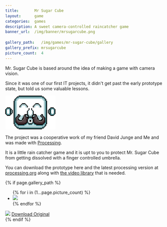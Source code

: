 ```yaml
---
title:       Mr Sugar Cube
layout:      game
categories:  games
description: A sweet camera-controlled raincatcher game
banner_url:  /img/banner/mrsugarcube.png

gallery_path:   /img/games/mr-sugar-cube/gallery
gallery_prefix: mrsugarcube
picture_count:  4
---
```


Mr. Sugar Cube is based around the idea of making a game with camera vision.

Since it was one of our first IT projects, it didn't get past the early
prototype state, but told us some valuable lessons.

<img class="float left"
       src="/img/games/mr-sugar-cube/mr-sugar-cube-himself.png"
       alt="Mr. Sugar Cube himself"
     title="Artwork by David Junge">

The project was a cooperative work of my friend David Junge and Me and was made
with [Processing][processing].

It is a little rain catcher game and it is upt to you to protect Mr. Sugar Cube
from getting dissolved with a finger controlled umbrella.

You can download the prototype here and  the latest processing version at
[processing.org][processing] along with [the video library][opencv] that is
needed.

<!-- gallery snippet -->
{% if page.gallery_path %}
<div class="gallery">
  <ul>
    {% for i in (1...page.picture_count) %}
    <li>
      <a {% if i == 1 %}class="active"{% endif %}
         href="{{ page.gallery_path }}/{{ page.gallery_prefix }}-original-{{ i }}.png"
         data-preview-url="{{ page.gallery_path }}/{{ page.gallery_prefix }}-preview-{{ i }}.png">
        <img src="{{ page.gallery_path }}/{{ page.gallery_prefix }}-thumb-{{ i }}.png" />
      </a>
    </li>
    {% endfor %}
  </ul>

  <div class="display-wrapper">
    <img src="{{ page.gallery_path }}/{{ page.gallery_prefix }}-preview-1.png" />
    <a href="{{ page.gallery_path }}/{{ page.gallery_prefix }}-original-1.png">Download Original</a>
  </div>
</div>
{% endif %}
<!-- gallery snippet -->

[processing]: http://processing.org/download/
[opencv]:     http://ubaa.net/shared/processing/opencv/
